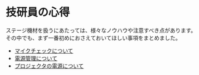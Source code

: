 # 技研員の心得

ステージ機材を扱うにあたっては、様々なノウハウや注意すべき点があります。
その中でも、まず一番初めにおさえておいてほしい事項をまとめました。

* [マイクチェックについて](mic-check.md)
* [電源管理について](power-manage.md)
* [プロジェクタの電源について](projector-off.md)

